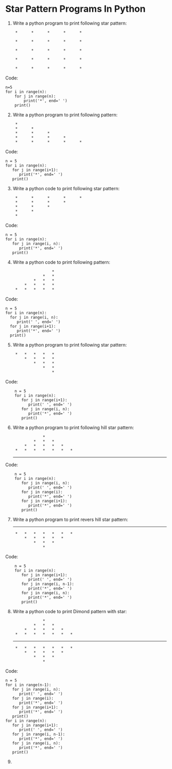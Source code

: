 # Star Pattern Programs In Python
1. Write a python program to print following star pattern: 

        *      *      *      *      *

        *      *      *      *      *

        *      *      *      *      *

        *      *      *      *      *

        *      *      *      *      *
Code:

    n=5
    for i in range(n):
        for j in range(n):
            print('*', end=' ')
        print()

2. Write a python program to print following pattern: 
        
        *
        *      *      
        *      *      *   
        *      *      *      *    
        *      *      *      *      *

Code:

    n = 5 
    for i in range(n): 
       for j in range(i+1): 
          print('*', end=' ')
       print()

3. Write a python code to print following star pattern: 

        *      *      *      *      *
        *      *      *      *
        *      *      *   
        *      *  
        *

Code:    

    n = 5 
    for i in range(n): 
       for j in range(i, n): 
          print('*', end=' ')
       print()

4. Write a python code to print following pattern: 

                        *
                    *   *
                *   *   *
            *   *   *   *
        *   *   *   *   *

Code:

    n = 5 
    for i in range(n): 
      for j in range(i, n): 
         print(' ', end=' ') 
      for j in range(i+1):
         print('*', end=' ')
      print()

5. Write a python program to print following star pattern: 

        *   *   *   *   *
            *   *   *   *
                *   *   *
                    *   *
                        *
Code:

        n = 5 
        for i in range(n): 
           for j in range(i+1): 
              print(' ', end=' ') 
           for j in range(i, n):
              print('*', end=' ')
           print()



6. Write a python program to print following hill star pattern: 


                    *
                *   *   *
            *   *   *   *   *
        *   *   *   *   *   *   *
    *   *   *   *   *   *   *   *   *

Code:

        n = 5 
        for i in range(n): 
           for j in range(i, n): 
              print(' ', end=' ') 
           for j in range(i):
              print('*', end=' ')
           for j in range(i+1):
              print('*', end=' ')
           print()


7. Write a python program to print revers hill star pattern: 


    *   *   *   *   *   *   *   *   *
        *   *   *   *   *   *   *   
            *   *   *   *   * 
                *   *   *
                    *
Code:

        n = 5 
        for i in range(n): 
           for j in range(i+1): 
              print(' ', end=' ') 
           for j in range(i, n-1):
              print('*', end=' ')
           for j in range(i, n):
              print('*', end=' ')
           print()

8. Write a python code to print Dimond pattern with star: 


                    *
                *   *   *
            *   *   *   *   *
        *   *   *   *   *   *   *
    *   *   *   *   *   *   *   *   *
        *   *   *   *   *   *   *   
            *   *   *   *   * 
                *   *   *
                    *



Code:

    n = 5 
    for i in range(n-1): 
       for j in range(i, n): 
          print(' ', end=' ') 
       for j in range(i):
          print('*', end=' ')
       for j in range(i+1): 
          print('*', end=' ')
       print() 
    for i in range(n): 
       for j in range(i+1): 
          print(' ', end=' ') 
       for j in range(i, n-1):
          print('*', end=' ')
       for j in range(i, n):
          print('*', end=' ')
       print()

9. 


